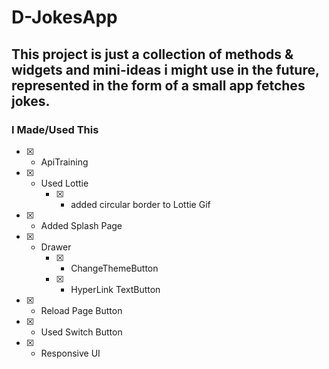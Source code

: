 # D-JokesApp

## This project is just a collection of methods & widgets and mini-ideas i might use in the future, represented in the form of a small app fetches jokes.




### I Made/Used This 
- [x] + ApiTraining
- [x] + Used Lottie
     - [x] + added circular border to Lottie Gif
- [x] + Added Splash Page
- [x] + Drawer 
    - [x] + ChangeThemeButton
    - [x] + HyperLink TextButton
-  [x] + Reload Page Button
- [x] + Used Switch Button
- [x] + Responsive UI 
          


